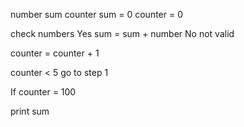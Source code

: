 number sum counter 
sum = 0
counter = 0

check numbers 
Yes sum = sum + number 
No  not valid 

counter = counter + 1 

counter < 5
go to step 1

If counter = 100 

print sum 
